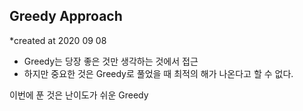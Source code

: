 ## Greedy Approach
*created at 2020 09 08

+ Greedy는 당장 좋은 것만 생각하는 것에서 접근
+ 하지만 중요한 것은 Greedy로 풀었을 때 최적의 해가 나온다고 할 수 없다.

이번에 푼 것은 난이도가 쉬운 Greedy
